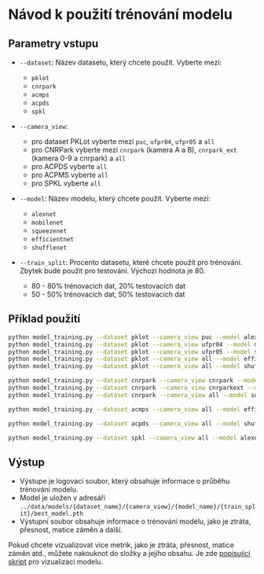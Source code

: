 # Návod k použití trénování modelu

## Parametry vstupu

- `--dataset`: Název datasetu, který chcete použít. Vyberte mezi:
    - `pklot`
    - `cnrpark`
    - `acmps`
    - `acpds`
    - `spkl`

- `--camera_view`:
    - pro dataset PKLot vyberte mezi `puc`, `ufpr04`, `ufpr05` a `all`
    - pro CNRPark vyberte mezi `cnrpark` (kamera A a B), `cnrpark_ext` (kamera 0-9 a cnrpark) a `all`
    - pro ACPDS vyberte `all`
    - pro ACPMS vyberte `all`
    - pro SPKL vyberte `all`

- `--model`: Název modelu, který chcete použít. Vyberte mezi:
    - `alexnet`
    - `mobilenet`
    - `squeezenet`
    - `efficientnet`
    - `shufflenet`

- `--train_split`: Procento datasetu, které chcete použít pro trénování. Zbytek bude použit pro testování. Výchozí
  hodnota je 80.
    - 80 - 80% trénovacích dat, 20% testovacích dat
    - 50 - 50% trénovacích dat, 50% testovacích dat

## Příklad použití

```bash
python model_training.py --dataset pklot --camera_view puc --model alexnet --train_split 80
python model_training.py --dataset pklot --camera_view ufpr04 --model mobilenet --train_split 50
python model_training.py --dataset pklot --camera_view ufpr05 --model squeezenet --train_split 80
python model_training.py --dataset pklot --camera_view all --model efficientnet --train_split 50
python model_training.py --dataset pklot --camera_view all --model shufflenet --train_split 80
```

```bash
python model_training.py --dataset cnrpark --camera_view cnrpark --model alexnet --train_split 80
python model_training.py --dataset cnrpark --camera_view cnrparkext --model mobilenet --train_split 50
python model_training.py --dataset cnrpark --camera_view all --model squeezenet --train_split 80
```

```bash
python model_training.py --dataset acmps --camera_view all --model efficientnet --train_split 50
```

```bash
python model_training.py --dataset acpds --camera_view all --model shufflenet --train_split 80
```

```bash
python model_training.py --dataset spkl --camera_view all --model alexnet --train_split 50
```

## Výstup

- Výstupe je logovací soubor, který obsahuje informace o průběhu trénování modelu.
- Model je uložen v adresáři `../data/models/{dataset_name}/{camera_view}/{model_name}/{train_split}/best_model.pth`
- Výstupní soubor obsahuje informace o trénování modelu, jako je ztráta, přesnost, matice záměn a další.

Pokud chcete vizualizovat více metrik, jako je ztráta, přesnost, matice záměn atd., můžete nakouknot do složky a jejího
obsahu.
Je zde [popisující skript](../model_visualization/README.md) pro vizualizaci modelu.




